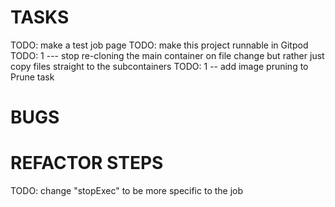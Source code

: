 # TASKS

TODO: make a test job page
TODO: make this project runnable in Gitpod
TODO: 1 --- stop re-cloning the main container on file change but rather just copy files
  straight to the subcontainers
TODO: 1 -- add image pruning to Prune task

# BUGS

# REFACTOR STEPS
TODO: change "stopExec" to be more specific to the job
